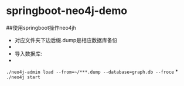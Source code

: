 # springboot-neo4j-demo
##使用springboot操作neo4jh

* 对应文件夹下边后缀.dump是相应数据库备份
* 
* 导入数据库:
*
`./neo4j-admin load --from=~/***.dump --database=graph.db --froce`
*
`./neo4j start`
